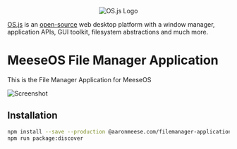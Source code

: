 <p align="center">
  <img alt="OS.js Logo" src="https://raw.githubusercontent.com/os-js/gfx/master/logo-big.png" />
</p>

[OS.js](https://www.os-js.org/) is an [open-source](https://raw.githubusercontent.com/os-js/OS.js/master/LICENSE) web desktop platform with a window manager, application APIs, GUI toolkit, filesystem abstractions and much more.

# MeeseOS File Manager Application

This is the File Manager Application for MeeseOS

![Screenshot](https://raw.githubusercontent.com/os-js/osjs-filemanager-application/master/screenshot.png)

## Installation

```bash
npm install --save --production @aaronmeese.com/filemanager-application
npm run package:discover
```
